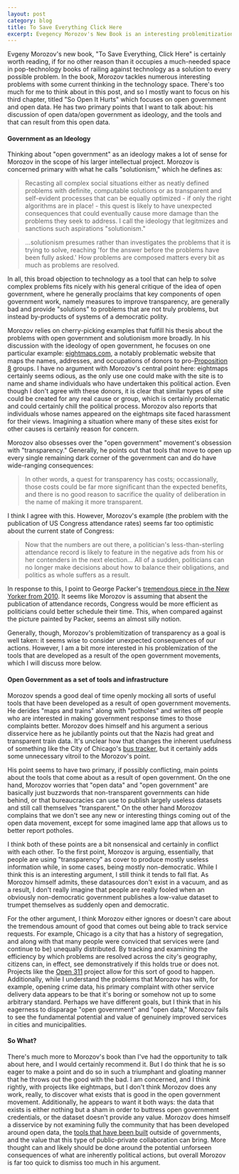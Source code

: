 ```yaml
---
layout: post
category: blog
title: To Save Everything Click Here
excerpt: Evegency Morozov's New Book is an interesting problemitization of a lot of current thinking in tech. I take a look at what he has to say about open government and open data.
---
```


Evgeny Morozov's new book, "To Save Everything, Click Here" is certainly worth reading, if for no other reason than it occupies a much-needed space in pop-technology books of railing against technology as a solution to every possible problem. In the book, Morozov tackles numerous interesting problems with some current thinking in the technology space. There's too much for me to think about in this post, and so I mostly want to focus on his third chapter, titled "So Open It Hurts" which focuses on open government and open data. He has two primary points that I want to talk about: his discussion of open data/open government as ideology, and the tools and that can result from this open data.

#### Government as an Ideology

Thinking about "open government" as an ideology makes a lot of sense for Morozov in the scope of his larger intellectual project. Morozov is concerned primary with what he calls "solutionism," which he defines as:

> Recasting all complex social situations either as neatly defined problems with definite, computable solutions or as transparent and self-evident processes that can be equally optimized - if only the right algorithms are in place! - this quest is likely to have unexpected consequences that could eventually cause more damage than the problems they seek to address. I call the ideology that legitmizes and sanctions such aspirations "solutionism."

> ...solutionism presumes rather than investigates the problems that it is trying to solve, reaching 'for the answer before the problems have been fully asked.' How problems are composed matters every bit as much as problems are resolved.

In all, this broad objection to technology as a tool that can help to solve complex problems fits nicely with his general critique of the idea of open government, where he generally proclaims that key components of open government work, namely measures to improve transparency, are generally bad and provide "solutions" to problems that are not truly problems, but instead by-products of systems of a democratic polity.

Morozov relies on cherry-picking examples that fulfill his thesis about the problems with open government and solutionism more broadly. In his discussion with the ideology of open government, he focuses on one particular example: [eightmaps.com](http://eightmaps.com), a notably problematic website that maps the names, addresses, and occupations of donors to pro-[Proposition 8](http://en.wikipedia.org/wiki/California_Proposition_8) groups. I have no argument with Morozov's central point here: eightmaps certainly seems odious, as the only use one could make with the site is to name and shame individuals who have undertaken this political action. Even though I don't agree with these donors, it is clear that similar types of site could be created for any real cause or group, which is certainly problematic and could certainly chill the political process. Morozov also reports that individuals whose names appeared on the eightmaps site faced harassment for their views. Imagining a situation where many of these sites exist for other causes is certainly reason for concern.

Morozov also obsesses over the "open government" movement's obsession with "transparency." Generally, he points out that tools that move to open up every single remaining dark corner of the government can and do have wide-ranging consequences:

> In other words, a quest for transparency has costs; occassionally, those costs could be far more significant than the expected benefits, and there is no good reason to sacrifice the quality of deliberation in the name of making it more transparent.

I think I agree with this. However, Morozov's example (the problem with the publication of US Congress attendance rates) seems far too optimistic about the current state of Congress:

> Now that the numbers are out there, a politician's less-than-sterling attendance record is likely to feature in the negative ads from his or her contenders in the next election... All of a sudden, politicians can no longer make decisions about how to balance their obligations, and politics as whole suffers as a result.

In response to this, I point to George Packer's [tremendous piece in the New Yorker from 2010](http://www.newyorker.com/reporting/2010/08/09/100809fa_fact_packer?currentPage=all#ixzz0vY0UxHu9). It seems like Morozov is assuming that absent the publication of attendance records, Congress would be more efficient as politicians could better schedule their time. This, when compared against the picture painted by Packer, seems an almost silly notion.

Generally, though, Morozov's problemitization of transparency as a goal is well taken: it seems wise to consider unexpected consequences of our actions. However, I am a bit more interested in his problemization of the tools that are developed as a result of the open government movements, which I will discuss more below.

#### Open Government as a set of tools and infrastructure

Morozov spends a good deal of time openly mocking all sorts of useful tools that have been developed as a result of open government movements. He derides "maps and trains" along with "potholes" and writes off people who are interested in making government response times to those complaints better. Morozov does himself and his argument a serious disservice here as he jubilantly points out that the Nazis had great and transparent train data. It's unclear how that changes the inherent usefulness of something like the City of Chicago's [bus tracker](http://www.ctabustracker.com/bustime/home.jsp), but it certainly adds some unnecessary vitroil to the Morozov's point.

His point seems to have two primary, if possibly conflicting, main points about the tools that come about as a result of open government. On the one hand, Morozov worries that "open data" and "open government" are basically just buzzwords that non-transparent governments can hide behind, or that bureaucracies can use to publish largely useless datasets and still call themselves "transparent." On the other hand Morozov complains that we don't see any new or interesting things coming out of the open data movement, except for some imagined lame app that allows us to better report potholes.

I think both of these points are a bit nonsensical and certainly in conflict with each other. To the first point, Morozov is arguing, essentially, that people are using "transparency" as cover to produce mostly useless information while, in some cases, being mostly non-democratic. While I think this is an interesting argument, I still think it tends to fall flat. As Morozov himself admits, these datasources don't exist in a vacuum, and as a result, I don't really imagine that people are really fooled when an obviously non-democratic government publishes a low-value dataset to trumpet themselves as suddenly open and democratic.

For the other argument, I think Morozov either ignores or doesn't care about the tremendous amount of good that comes out being able to track service requests. For example, Chicago is a city that has a history of segregation, and along with that many people were conviced that services were (and continue to be) unequally distributed. By tracking and examining the efficiency by which problems are resolved across the city's geography, citizens can, in effect, see demonstratively if this holds true or does not. Projects like the [Open 311](http://www.cityofchicago.org/city/en/depts/311.html) project allow for this sort of good to happen. Additionally, while I understand the problems that Morozov has with, for example, opening crime data, his primary complaint with other service delivery data appears to be that it's boring or somehow not up to some arbitrary standard. Perhaps we have different goals, but I think that in his eagerness to disparage "open government" and "open data," Morozov fails to see the fundamental potential and value of genuinely improved services in cities and municipalities.

#### So What?

There's much more to Morozov's book than I've had the opportunity to talk about here, and I would certainly recommend it. But I do think that he is so eager to make a point and do so in such a triumphant and gloating manner that he throws out the good with the bad. I am concerned, and I think rightly, with projects like eightmaps, but I don't think Morozov does any work, really, to discover what exists that is good in the open government movement. Additionally, he appears to want it both ways: the data that exists is either nothing but a sham in order to buttress open government credentials, or the dataset doesn't provide any value. Morozov does himself a disservice by not examining fully the community that has been developed around open data, the [tools that have been built](http://opencityapps.org/) outside of governments, and the value that this type of public-private collaboration can bring. More thought can and likely should be done around the potential unforseen consequences of what are inherently political actions, but overall Morozov is far too quick to dismiss too much in his argument.
